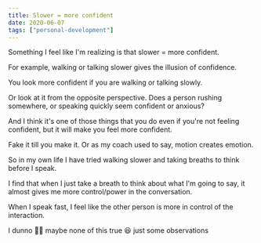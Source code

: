 ```yaml
---
title: Slower = more confident
date: 2020-06-07
tags: ["personal-development"]
---
```


Something I feel like I'm realizing is that slower = more confident.

For example, walking or talking slower gives the illusion of confidence.

You look more confident if you are walking or talking slowly.

Or look at it from the opposite perspective. Does a person rushing somewhere, or speaking quickly seem confident or anxious?

And I think it's one of those things that you do even if you're not feeling confident, but it will make you feel more confident.

Fake it till you make it. Or as my coach used to say, motion creates emotion.

So in my own life I have tried walking slower and taking breaths to think before I speak.

I find that when I just take a breath to think about what I'm going to say, it almost gives me more control/power in the conversation.

When I speak fast, I feel like the other person is more in control of the interaction.

I dunno 🤷‍♂️ maybe none of this true 😆 just some observations